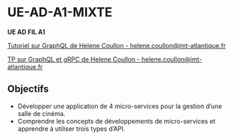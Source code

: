 # UE-AD-A1-MIXTE

**UE AD FIL A1**

[Tutoriel sur GraphQL de Helene Coullon - helene.coullon@imt-atlantique.fr](https://helene-coullon.fr/pages/ue-ad-fil-24-25/tuto-graphql/)

[TP sur GraphQL et gRPC de Helene Coullon - helene.coullon@imt-atlantique.fr](https://helene-coullon.fr/pages/ue-ad-fil-24-25/tp-mixte/)


## Objectifs

- Développer une application de 4 micro-services pour la gestion d’une salle de cinéma.
- Comprendre les concepts de développements de micro-services et apprendre à utiliser trois types d’API.